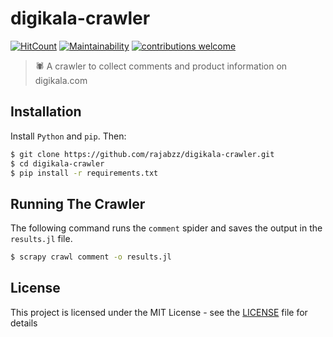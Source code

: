 # digikala-crawler

[![HitCount](http://hits.dwyl.io/rajabzz/digikala-crawler.svg)](http://hits.dwyl.io/rajabzz/digikala-crawler)
[![Maintainability](https://api.codeclimate.com/v1/badges/8ec7c2370e5823d0a025/maintainability)](https://codeclimate.com/github/rajabzz/digikala-crawler/maintainability)
[![contributions welcome](https://img.shields.io/badge/contributions-welcome-brightgreen.svg?style=flat)](https://github.com/dwyl/esta/issues)

>🕷️ A crawler to collect comments and product information on digikala.com

## Installation
Install `Python` and `pip`. Then:

```bash
$ git clone https://github.com/rajabzz/digikala-crawler.git
$ cd digikala-crawler
$ pip install -r requirements.txt
```

## Running The Crawler
The following command runs the `comment` spider and saves the output in the `results.jl` file.
```bash
$ scrapy crawl comment -o results.jl 
```

## License
This project is licensed under the MIT License - see the [LICENSE](LICENSE) file for details

